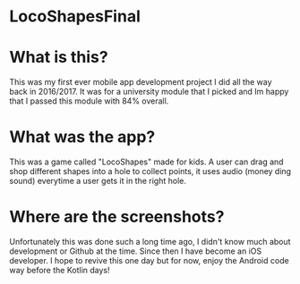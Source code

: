 # LocoShapesFinal

# What is this?

This was my first ever mobile app development project I did all the way back in 2016/2017. It was for a university module that I picked and Im happy that I passed this module with 84% overall.

# What was the app?

This was a game called "LocoShapes" made for kids. A user can drag and shop different shapes into a hole to collect points, it uses audio (money ding sound) everytime a user gets it in the right hole.

# Where are the screenshots?

Unfortunately this was done such a long time ago, I didn't know much about development or Github at the time. Since then I have become an iOS developer. I hope to revive this one day but for now, enjoy the Android code way before the Kotlin days!
